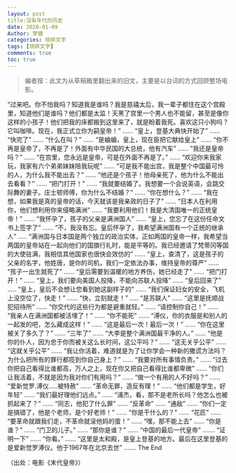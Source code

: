 ```yaml
---
layout: post
title:没有年代的历史
date: 2020-01-09
Author: 梦貘
categories: 琐碎文字
tags: [琐碎文字]
comments: true
toc: true
--- 
```


> 编者按：此文为从草稿箱里翻出来的旧文，主要是以台词的方式回顾整场电影。



“过来吧。你不怕我吗？知道我是谁吗？我是慈禧太后，我一辈子都住在这个宫殿里，知道他们是谁吗？他们都是太监！天黑了宫里一个男人也不能留，甚至是像你这样的小孩子！他们把我的床都搬到这里来了，就是盼着我死。喜欢这只小狗吗？它叫咖啡。现在，我正式立你为嗣皇帝！”
......
“皇上，登基大典快开始了”
......
“快完了”
......
“什么在叫？”
……
“是蛐蛐，皇上，现在臣把它献给皇上”
......
“你不再是皇帝了，不再是了！外面有中华民国的大总统，他有汽车”
......
”我还是皇帝吗？”
......
“在宫里，您永远是皇帝，可是在外面不再是了。”
......
“欢迎你来我家玩，我家有六个弟弟妹妹陪我玩呢”
......
“可是我不能出宫，我是整个中国最可怜的人，为什么我不能出去？”
......
“他还是个孩子！他母亲死了，他为什么不能出去看看？”
......
“把门打开！”
......
“我就要结婚了。我想要一个会说英语，会跳交际舞的妻子。庄士顿师傅，你为什么不结婚？”
......
“你在想什么？”
......
“我在想，如果我是真的皇帝的话，今天就该是我亲政的日子了”
......
“日本人在利用你，他们想利用你来侵略满洲”
......
“我要利用他们！我是大清国唯一的正统皇帝！”
......
“我怀孕了，孩子的父亲是满洲国人”
......
“皇上，您忘了在这份任命文书上签字了”
......
“不，我没有忘。皇后怀孕了，我希望满洲国有一个正统的继承人”
.....
“满洲国与日本国是两个独立的政治实体，正如两国的皇帝一样，我希望当两国的皇帝站在一起向他们的国旗行礼时，能是平等的。我已经邀请了梵蒂冈等国的大使驻满，我相信其他国家也很快会效仿的”
......
“皇上，查清了，这是孩子的父亲的名字，他姓唐，是你的司机，我们一定依法办事，维持皇帝的尊严”
......
“孩子一出生就死了”
......
“皇后需要到温暖的地方养伤，她已经走了”
......
“把门打开！”
......
“皇上，我们要向美国人投降，不能向苏联人投降”
......
“皇后回来了”
.....
“皇上，皇后不会想让您看到她这副样子的”
......
“我们保证妇女的安全，飞机上没空位了，快走！”
......
“快，立刻就走！”
.....
“是苏联人”
......
“这里是抚顺战犯招待所”
......
“你交代的这些行为都是避重就轻。”
......
“请控制你自己！”
......
“我亲人在满洲国都被活埋了！”
......
“你不能死”
......
“溥仪，你的衣服是和别人的一起发的吧，怎么藏成这样！”
......
“这是最后一次！最后一次！”
......
“你在这里被关了多久了？”
......
“三年了”
......
“大李是整个满洲国最干净的人。”
......
“他是你的仆人，因为忠于你而被关这么长时间，这公平吗？”
......
“这无关乎公平”
......
“这就关乎公平”
......
“我让你活着，难道就是为了让你学会一种新的撒谎方法吗？为什么把所有的罪行都揽到你自己身上？”
......
“我要对所有事情负责。”
......
“过去你把自己看得比谁都高，万人之上，现在你又把自己看得比谁都卑微”
......
“你们让我活着，不就是因为我对你们有用吗？”
......
“做一个有用的人不好吗？”
......
“爱新觉罗.溥仪.....被特赦”
......
“革命无罪，造反有理！”
......
“他们都是学生，好年轻”
......
“我们最好理他们远点。”
......
“浦杰，看，那不是老所长吗？他怎么也被抓起来了？”
......
“同志，他犯了什么罪”
......
“反革命”
......
“通敌”
......
“你们一定是搞错了，他是个老师，是个好老师！”
......
“你是干什么的？”
......
“花匠”
......
“要革命就跟我们走，不革命就滚他妈的蛋！”
......
“嘿，那不能上去”
......
“你是谁？”
......
“门卫的儿子。”
......
“那你是谁？”
......
“中国的最后一代皇帝”
.......
“证明一下”
......
“你看。”
......
“这里是太和殿，是皇上登基的地方。最后在这里登基的是爱新觉罗溥仪。他于1967年在北京去世”
.......
The End

（出处：电影《末代皇帝》）
